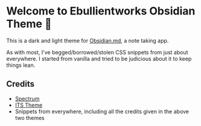 # Welcome to Ebullientworks Obsidian Theme 👋

This is a dark and light theme for [Obsidian.md](https://obsidian.md), a note taking app. 

As with most, I've begged/borrowed/stolen CSS snippets from just about everywhere. I started from vanilla and tried to be judicious about it to keep things lean.


## Credits

- [Spectrum](https://github.com/Braweria/Spectrum)
- [ITS Theme](https://github.com/SlRvb/Obsidian--ITS-Theme)
- Snippets from everywhere, including all the credits given in the above two themes
